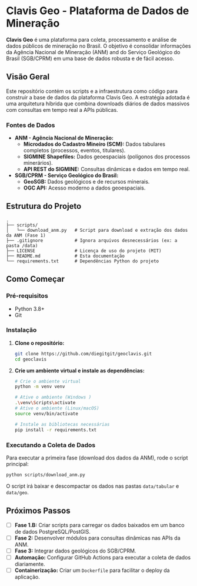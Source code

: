 # Clavis Geo - Plataforma de Dados de Mineração

**Clavis Geo** é uma plataforma para coleta, processamento e análise de dados públicos de mineração no Brasil. O objetivo é consolidar informações da Agência Nacional de Mineração (ANM) and do Serviço Geológico do Brasil (SGB/CPRM) em uma base de dados robusta e de fácil acesso.

## Visão Geral

Este repositório contém os scripts e a infraestrutura como código para construir a base de dados da plataforma Clavis Geo. A estratégia adotada é uma arquitetura híbrida que combina downloads diários de dados massivos com consultas em tempo real a APIs públicas.

### Fontes de Dados

-   **ANM - Agência Nacional de Mineração:**
    -   **Microdados do Cadastro Mineiro (SCM):** Dados tabulares completos (processos, eventos, titulares).
    -   **SIGMINE Shapefiles:** Dados geoespaciais (polígonos dos processos minerários).
    -   **API REST do SIGMINE:** Consultas dinâmicas e dados em tempo real.
-   **SGB/CPRM - Serviço Geológico do Brasil:**
    -   **GeoSGB:** Dados geológicos e de recursos minerais.
    -   **OGC API:** Acesso moderno a dados geoespaciais.

## Estrutura do Projeto

```
.
├── scripts/
│   └── download_anm.py   # Script para download e extração dos dados da ANM (Fase 1)
├── .gitignore            # Ignora arquivos desnecessários (ex: a pasta /data)
├── LICENSE               # Licença de uso do projeto (MIT)
├── README.md             # Esta documentação
└── requirements.txt      # Dependências Python do projeto
```

## Como Começar

### Pré-requisitos

-   Python 3.8+
-   Git

### Instalação

1.  **Clone o repositório:**
    ```bash
    git clone https://github.com/diegitgit/geoclavis.git
    cd geoclavis
    ```

2.  **Crie um ambiente virtual e instale as dependências:**
    ```bash
    # Crie o ambiente virtual
    python -m venv venv

    # Ative o ambiente (Windows )
    .\venv\Scripts\activate
    # Ative o ambiente (Linux/macOS)
    source venv/bin/activate

    # Instale as bibliotecas necessárias
    pip install -r requirements.txt
    ```

### Executando a Coleta de Dados

Para executar a primeira fase (download dos dados da ANM), rode o script principal:

```bash
python scripts/download_anm.py
```

O script irá baixar e descompactar os dados nas pastas `data/tabular` e `data/geo`.

## Próximos Passos

-   [ ] **Fase 1.B:** Criar scripts para carregar os dados baixados em um banco de dados PostgreSQL/PostGIS.
-   [ ] **Fase 2:** Desenvolver módulos para consultas dinâmicas nas APIs da ANM.
-   [ ] **Fase 3:** Integrar dados geológicos do SGB/CPRM.
-   [ ] **Automação:** Configurar GitHub Actions para executar a coleta de dados diariamente.
-   [ ] **Containerização:** Criar um `Dockerfile` para facilitar o deploy da aplicação.
